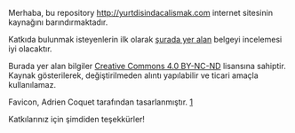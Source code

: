 Merhaba, bu repository http://yurtdisindacalismak.com internet sitesinin kaynağını barındırmaktadır.

Katkıda bulunmak isteyenlerin ilk olarak [şurada yer alan](http://yurtdisindacalismak.com/katkida-bulunmak/) 
belgeyi incelemesi iyi olacaktır.

Burada yer alan bilgiler [Creative Commons 4.0 BY-NC-ND](https://creativecommons.org/licenses/by-nc-nd/4.0/) 
lisansına sahiptir. Kaynak gösterilerek, değiştirilmeden alıntı yapılabilir ve ticari amaçla kullanılamaz.

Favicon, Adrien Coquet tarafından tasarlanmıştır. [1](https://thenounproject.com/search/?q=work&i=902323)

Katkılarınız için şimdiden teşekkürler!
